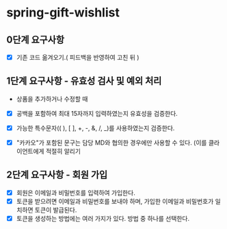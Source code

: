 # spring-gift-wishlist

## 0단계 요구사항
- [x]  기존 코드 옮겨오기.( 피드백을 반영하여 고친 뒤 )


## 1단계 요구사항 - 유효성 검사 및 예외 처리
- 상품을 추가하거나 수정할 때
- [x]  공백을 포함하여 최대 15자까지 입력하였는지 유효성을 검증한다.
- [x]  가능한 특수문자(( ), [ ], +, -, &, /, _)를 사용하였는지 검증한다.
- [x]  "카카오"가 포함된 문구는 담당 MD와 협의한 경우에만 사용할 수 있다. (이를 클라이언트에게 적절히 알리기


## 2단계 요구사항 - 회원 가입
- [x]  회원은 이메일과 비밀번호를 입력하여 가입한다.
- [x]  토큰을 받으려면 이메일과 비밀번호를 보내야 하며, 가입한 이메일과 비밀번호가 일치하면 토큰이 발급된다.
- [x]  토큰을 생성하는 방법에는 여러 가지가 있다. 방법 중 하나를 선택한다.
